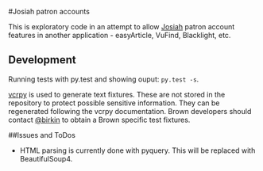#Josiah patron accounts

This is exploratory code in an attempt to allow [Josiah](http://josiah.brown.edu/) patron account features in another application - easyArticle, VuFind, Blacklight, etc.

## Development

Running tests with py.test and showing ouput: `py.test -s`.

[vcrpy](https://github.com/kevin1024/vcrpy) is used to generate text fixtures.  These are not stored in the repository to protect possible sensitive information.  They can be regenerated following the vcrpy documentation.  Brown developers should contact [@birkin](https://github.com/birkin) to obtain a Brown specific test fixtures.


##Issues and ToDos

 * HTML parsing is currently done with pyquery.  This will be replaced with BeautifulSoup4.
